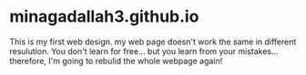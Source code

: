 # minagadallah3.github.io
This is my first web design.
my web page doesn't work the same in different resulution.
You don't learn for free... but you learn from your mistakes... therefore, I'm going to rebulid the whole webpage again!
